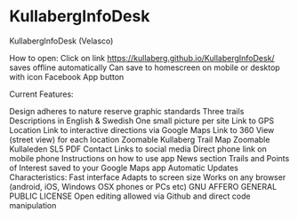 # KullabergInfoDesk

KullabergInfoDesk (Velasco)

How to open​:
Click on link https://kullaberg.github.io/KullabergInfoDesk/ saves offline automatically
Can save to homescreen on mobile or desktop with icon
​Facebook App button

Current Features:

Design adheres to nature reserve graphic standards
Three trails
Descriptions in English & Swedish
One small picture per site
Link to GPS Location
Link to interactive directions via Google Maps
Link to 360 View (street view) for each location
Zoomable Kullaberg Trail Map
Zoomable Kullaleden SL5 PDF
Contact Links to social media
Direct phone link on mobile phone
Instructions on how to use app
News section
Trails and Points of Interest saved to your Google Maps app
Automatic Updates
Characteristics:
Fast interface
Adapts to screen size
Works on any browser (android, iOS, Windows OSX phones or PCs etc)
GNU AFFERO GENERAL PUBLIC LICENSE
Open editing allowed via Github and direct code manipulation
